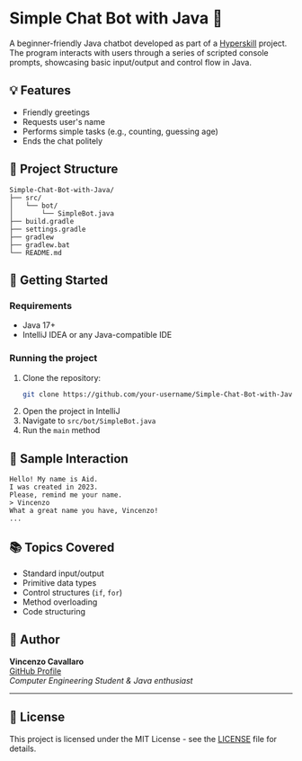 # Simple Chat Bot with Java 🤖

A beginner-friendly Java chatbot developed as part of a [Hyperskill](https://hyperskill.org/) project.  
The program interacts with users through a series of scripted console prompts, showcasing basic input/output and control flow in Java.

## 💡 Features

- Friendly greetings
- Requests user's name
- Performs simple tasks (e.g., counting, guessing age)
- Ends the chat politely

## 📁 Project Structure

```
Simple-Chat-Bot-with-Java/
├── src/
│   └── bot/
│       └── SimpleBot.java
├── build.gradle
├── settings.gradle
├── gradlew
├── gradlew.bat
└── README.md
```

## 🚀 Getting Started

### Requirements

- Java 17+
- IntelliJ IDEA or any Java-compatible IDE

### Running the project

1. Clone the repository:
   ```bash
   git clone https://github.com/your-username/Simple-Chat-Bot-with-Java.git
   ```
2. Open the project in IntelliJ
3. Navigate to `src/bot/SimpleBot.java`
4. Run the `main` method

## 🧪 Sample Interaction

```
Hello! My name is Aid.
I was created in 2023.
Please, remind me your name.
> Vincenzo
What a great name you have, Vincenzo!
...
```

## 📚 Topics Covered

- Standard input/output
- Primitive data types
- Control structures (`if`, `for`)
- Method overloading
- Code structuring

## 🧠 Author

**Vincenzo Cavallaro**  
[GitHub Profile](https://github.com/vizmk)  
_Computer Engineering Student & Java enthusiast_

---

## 📄 License

This project is licensed under the MIT License - see the [LICENSE](LICENSE) file for details.
